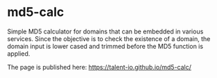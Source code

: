 # md5-calc
Simple MD5 calculator for domains that can be embedded in various services.
Since the objective is to check the existence of a domain, the domain input is lower cased and trimmed before the MD5 function is applied.

The page is published here:
https://talent-io.github.io/md5-calc/

